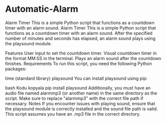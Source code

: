 # Automatic-Alarm
Alarm Timer This is a simple Python script that functions as a countdown timer with an alarm sound.
Alarm Timer
This is a simple Python script that functions as a countdown timer with an alarm sound. After the specified number of minutes and seconds has elapsed, an alarm sound plays using the playsound module.

Features
User input to set the countdown timer.
Visual countdown timer in the format MM:SS in the terminal.
Plays an alarm sound after the countdown finishes.
Requirements
To run this script, you need the following Python packages:

time (standard library)
playsound
You can install playsound using pip:

bash
Kodu kopyala
pip install playsound
Additionally, you must have an audio file named alarmmp3 (or another name) in the same directory as the script. Make sure to replace "alarmmp3" with the correct file path if necessary.
Notes
If you encounter issues with playing sound, ensure that the playsound module is correctly installed and the sound file path is valid.
This script assumes you have an .mp3 file in the correct directory.
